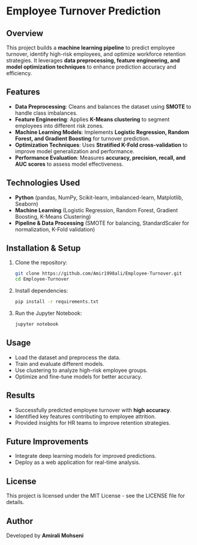 # Employee Turnover Prediction

## Overview
This project builds a **machine learning pipeline** to predict employee turnover, identify high-risk employees, and optimize workforce retention strategies. It leverages **data preprocessing, feature engineering, and model optimization techniques** to enhance prediction accuracy and efficiency.

## Features
- **Data Preprocessing**: Cleans and balances the dataset using **SMOTE** to handle class imbalances.
- **Feature Engineering**: Applies **K-Means clustering** to segment employees into different risk zones.
- **Machine Learning Models**: Implements **Logistic Regression, Random Forest, and Gradient Boosting** for turnover prediction.
- **Optimization Techniques**: Uses **Stratified K-Fold cross-validation** to improve model generalization and performance.
- **Performance Evaluation**: Measures **accuracy, precision, recall, and AUC scores** to assess model effectiveness.

## Technologies Used
- **Python** (pandas, NumPy, Scikit-learn, imbalanced-learn, Matplotlib, Seaborn)
- **Machine Learning** (Logistic Regression, Random Forest, Gradient Boosting, K-Means Clustering)
- **Pipeline & Data Processing** (SMOTE for balancing, StandardScaler for normalization, K-Fold validation)

## Installation & Setup
1. Clone the repository:
   ```sh
   git clone https://github.com/Amir1998ali/Employee-Turnover.git
   cd Employee-Turnover
   ```
2. Install dependencies:
   ```sh
   pip install -r requirements.txt
   ```
3. Run the Jupyter Notebook:
   ```sh
   jupyter notebook
   ```

## Usage
- Load the dataset and preprocess the data.
- Train and evaluate different models.
- Use clustering to analyze high-risk employee groups.
- Optimize and fine-tune models for better accuracy.

## Results
- Successfully predicted employee turnover with **high accuracy**.
- Identified key features contributing to employee attrition.
- Provided insights for HR teams to improve retention strategies.

## Future Improvements
- Integrate deep learning models for improved predictions.
- Deploy as a web application for real-time analysis.

## License
This project is licensed under the MIT License - see the LICENSE file for details.

## Author
Developed by **Amirali Mohseni**
